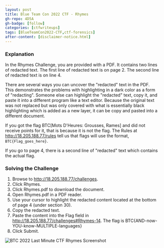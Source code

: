 ```yaml
---
layout: post
title: Blue Team Con 2022 CTF - Rhymes
gh-repo: 4D5A
gh-badge: [follow]
categories: [ctfwriteups]
tags: [BlueTeamCon2022-CTF,ctf-forensics]
after-content: [disclaimer-notice.html]
---
```

### Explanation
In the Rhymes Challenge, you are provided with a PDF. It contains two lines of redacted text. The first line of redacted text is on page 2. The second line of redacted text is on line 4.

There are several ways you can uncover the "redacted" text in the PDF. This demonstrates the problems with highlighting in a dark color as a form of "redacting". Someone else can highlight the "redacted" text, copy it, and paste it into a different program like a text editor. Because the original text was not replaced but was only covered with what is essentially black highlighting which is added as a new layer, it can be copy and pasted into a different document.

If you got the flag BTC[Mots D'Heures: Grousses, Rames] and did not receive points for it, that is because it is not the flag. The Rules at http://18.205.188.77/rules tell us that flags will use the format, ```BTC{Flag_goes_here}```.

If you go to page 4, there is a second line of "redacted" text which contains the actual flag.


### Solving the Challenge
1. Browse to http://18.205.188.77/challenges.
2. Click Rhymes.
3. Click Rhymes.pdf to download the document.
4. Open Rhymes.pdf in a PDF reader.
5. Use your cursor to highlight the redacted content located at the bottom of page 4 (under section 30).
6. Copy the redacted text.
7. Paste the content into the Flag field in http://18.205.188.77/challenges#Rhymes-14. The flag is BTC{AND-now-YOU-know-MULTIPLE-languages}
8. Click Submit.

<img src="{{ 'assets/img/2022-09-01-btc-2022-last-minute-ctf-rhymes/btc-2022-last-minute-ctf-ryhmes-screenshot.png' | relative_url }}" alt='BTC 2022 Last Minute CTF Rhymes Screenshot' />